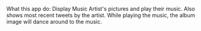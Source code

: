 What this app do:
	Display Music Artist's pictures and play their music.
	Also shows most recent tweets by the artist.
	While playing the music, the album image will dance around to the music.